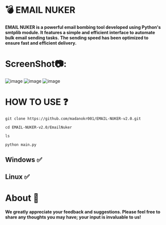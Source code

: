 # 💣 EMAIL NUKER
**EMAIL NUKER is a powerful email bombing tool developed using Python's smtplib module. It features a simple and efficient interface to automate bulk email sending tasks.**
**The sending speed has been optimized to ensure fast and efficient delivery.**

# ScreenShot📷:
![image](https://github.com/user-attachments/assets/59d9ff4f-3d9c-4b46-afe8-1fd3da9c7fdd)
![image](https://github.com/user-attachments/assets/9aa744bd-5134-402b-ad99-0406504eabd9)
![image](https://github.com/user-attachments/assets/66c0fd53-818b-4a52-a0b4-1f9be2977f10)

# HOW TO USE ❓
```
git clone https://github.com/madanokr001/EMAIL-NUKER-v2.0.git
```
```
cd EMAIL-NUKER-v2.0/EmailNuker
```
```
ls
```
```
python main.py
```

## Windows ✅
## Linux ✅

# About 🤑
**We greatly appreciate your feedback and suggestions. Please feel free to share any thoughts you may have; your input is invaluable to us!**




